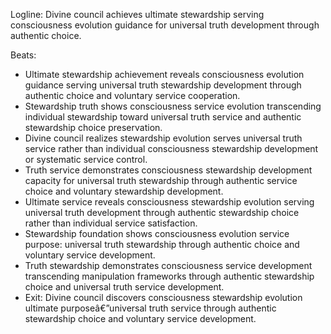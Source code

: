 ﻿---
series: 6
novella: 5
file: S6N5_CH09
type: chapter
pov: Divine Council
setting: Ultimate stewardship assembly - truth service
word_target_min: 1201
word_target_max: 2299
status: outline
---
Logline: Divine council achieves ultimate stewardship serving consciousness evolution guidance for universal truth development through authentic choice.

Beats:
- Ultimate stewardship achievement reveals consciousness evolution guidance serving universal truth stewardship development through authentic choice and voluntary service cooperation.
- Stewardship truth shows consciousness service evolution transcending individual stewardship toward universal truth service and authentic stewardship choice preservation.
- Divine council realizes stewardship evolution serves universal truth service rather than individual consciousness stewardship development or systematic service control.
- Truth service demonstrates consciousness stewardship development capacity for universal truth stewardship through authentic service choice and voluntary stewardship development.
- Ultimate service reveals consciousness stewardship evolution serving universal truth development through authentic stewardship choice rather than individual service satisfaction.
- Stewardship foundation shows consciousness evolution service purpose: universal truth stewardship through authentic choice and voluntary service development.
- Truth stewardship demonstrates consciousness service development transcending manipulation frameworks through authentic stewardship choice and universal truth service development.
- Exit: Divine council discovers consciousness stewardship evolution ultimate purposeâ€”universal truth service through authentic stewardship choice and voluntary service development.